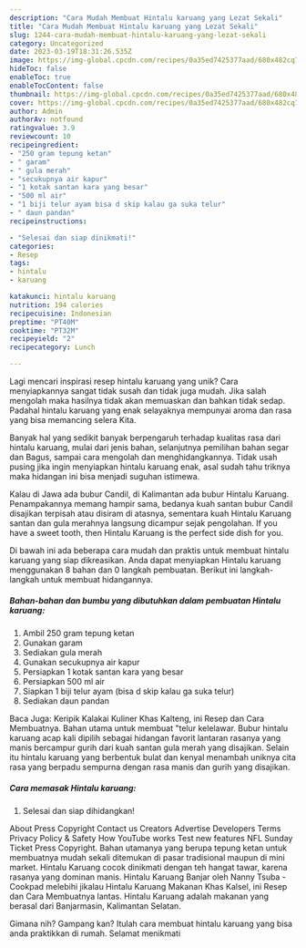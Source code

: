 ```yaml
---
description: "Cara Mudah Membuat Hintalu karuang yang Lezat Sekali"
title: "Cara Mudah Membuat Hintalu karuang yang Lezat Sekali"
slug: 1244-cara-mudah-membuat-hintalu-karuang-yang-lezat-sekali
category: Uncategorized
date: 2023-03-19T18:31:26.535Z
image: https://img-global.cpcdn.com/recipes/0a35ed7425377aad/680x482cq70/hintalu-karuang-foto-resep-utama.jpg
hideToc: false
enableToc: true
enableTocContent: false
thumbnail: https://img-global.cpcdn.com/recipes/0a35ed7425377aad/680x482cq70/hintalu-karuang-foto-resep-utama.jpg
cover: https://img-global.cpcdn.com/recipes/0a35ed7425377aad/680x482cq70/hintalu-karuang-foto-resep-utama.jpg
author: Admin
authorAv: notfound
ratingvalue: 3.9
reviewcount: 10
recipeingredient:
- "250 gram tepung ketan"
- " garam"
- " gula merah"
- "secukupnya air kapur"
- "1 kotak santan kara yang besar"
- "500 ml air"
- "1 biji telur ayam bisa d skip kalau ga suka telur"
- " daun pandan"
recipeinstructions:

- "Selesai dan siap dinikmati!"
categories:
- Resep
tags:
- hintalu
- karuang

katakunci: hintalu karuang 
nutrition: 194 calories
recipecuisine: Indonesian
preptime: "PT40M"
cooktime: "PT32M"
recipeyield: "2"
recipecategory: Lunch

---
```





Lagi mencari inspirasi resep hintalu karuang yang unik? Cara menyiapkannya sangat tidak susah dan tidak juga mudah. Jika salah mengolah maka hasilnya tidak akan memuaskan dan bahkan tidak sedap. Padahal hintalu karuang yang enak selayaknya mempunyai aroma dan rasa yang bisa memancing selera Kita.





Banyak hal yang sedikit banyak berpengaruh terhadap kualitas rasa dari hintalu karuang, mulai dari jenis bahan, selanjutnya pemilihan bahan segar dan Bagus, sampai cara mengolah dan menghidangkannya. Tidak usah pusing jika ingin menyiapkan hintalu karuang enak,      asal sudah tahu triknya maka hidangan ini bisa menjadi suguhan istimewa.














Kalau di Jawa ada bubur Candil, di Kalimantan ada bubur Hintalu Karuang. Penampakannya memang hampir sama, bedanya kuah santan bubur Candil disajikan terpisah atau disiram di atasnya, sementara kuah Hintalu Karuang santan dan gula merahnya langsung dicampur sejak pengolahan. If you have a sweet tooth, then Hintalu Karuang is the perfect side dish for you.






Di bawah ini ada beberapa cara mudah dan praktis untuk membuat hintalu karuang yang siap dikreasikan. Anda dapat menyiapkan Hintalu karuang menggunakan 8 bahan dan 0 langkah pembuatan. Berikut ini langkah-langkah untuk membuat hidangannya.

<!--inarticleads1-->

##### Bahan-bahan dan bumbu yang dibutuhkan dalam pembuatan Hintalu karuang:

1. Ambil 250 gram tepung ketan
1. Gunakan  garam
1. Sediakan  gula merah
1. Gunakan secukupnya air kapur
1. Persiapkan 1 kotak santan kara yang besar
1. Persiapkan 500 ml air
1. Siapkan 1 biji telur ayam (bisa d skip kalau ga suka telur)
1. Sediakan  daun pandan


Baca Juga: Keripik Kalakai Kuliner Khas Kalteng, ini Resep dan Cara Membuatnya. Bahan utama untuk membuat &#34;telur kelelawar. Bubur hintalu karuang acap kali dipilih sebagai hidangan favorit lantaran rasanya yang manis bercampur gurih dari kuah santan gula merah yang disajikan. Selain itu hintalu karuang yang berbentuk bulat dan kenyal menambah uniknya cita rasa yang berpadu sempurna dengan rasa manis dan gurih yang disajikan. 

<!--inarticleads2-->

##### Cara memasak Hintalu karuang:


1. Selesai dan siap dihidangkan!

About Press Copyright Contact us Creators Advertise Developers Terms Privacy Policy &amp; Safety How YouTube works Test new features NFL Sunday Ticket Press Copyright. Bahan utamanya yang berupa tepung ketan untuk membuatnya mudah sekali ditemukan di pasar tradisional maupun di mini market. Hintalu Karuang cocok dinikmati dengan teh hangat tawar, karena rasanya yang dominan manis. Hintalu Karuang Banjar oleh Nanny Tsuba - Cookpad melebihi jikalau Hintalu Karuang Makanan Khas Kalsel, ini Resep dan Cara Membuatnya lantas. Hintalu Karuang adalah makanan yang berasal dari Banjarmasin, Kalimantan Selatan. 

Gimana nih? Gampang kan? Itulah cara membuat hintalu karuang yang bisa anda praktikkan di rumah. Selamat menikmati

